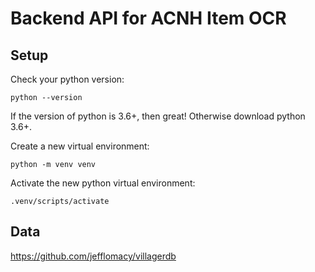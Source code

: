 # Backend API for ACNH Item OCR

## Setup

Check your python version:

```
python --version
```

If the version of python is 3.6+, then great! Otherwise download python 3.6+.

Create a new virtual environment:

```
python -m venv venv
```

Activate the new python virtual environment:

```
.venv/scripts/activate
```

## Data

https://github.com/jefflomacy/villagerdb
